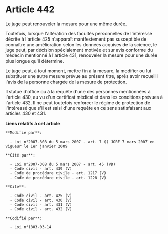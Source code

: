 # Article 442

Le juge peut renouveler la mesure pour une même durée. 

Toutefois, lorsque l'altération des facultés personnelles de l'intéressé décrite à l'article 425 n'apparaît manifestement pas
susceptible de connaître une amélioration selon les données acquises de la science, le juge peut, par décision spécialement
motivée et sur avis conforme du médecin mentionné à l'article 431, renouveler la mesure pour une durée plus longue qu'il
détermine. 

Le juge peut, à tout moment, mettre fin à la mesure, la modifier ou lui substituer une autre mesure prévue au présent titre,
après avoir recueilli l'avis de la personne chargée de la mesure de protection. 

Il statue d'office ou à la requête d'une des personnes mentionnées à l'article 430, au vu d'un certificat médical et dans les
conditions prévues à l'article 432. Il ne peut toutefois renforcer le régime de protection de l'intéressé que s'il est saisi
d'une requête en ce sens satisfaisant aux articles 430 et 431.

**Liens relatifs à cet article**

	**Modifié par**:

	  - Loi n°2007-308 du 5 mars 2007 - art. 7 () JORF 7 mars 2007 en vigueur le 1er janvier 2009

	**Cité par**:

	  - Loi n°2007-308 du 5 mars 2007 - art. 45 (VD)
	  - Code civil - art. 439 (V)
	  - Code de procédure civile - art. 1217 (V)
	  - Code de procédure civile - art. 1228 (V)

	**Cite**:

	  - Code civil - art. 425 (V)
	  - Code civil - art. 430 (V)
	  - Code civil - art. 431 (V)
	  - Code civil - art. 432 (V)

	**Codifié par**:

	  - Loi n°1803-03-14
